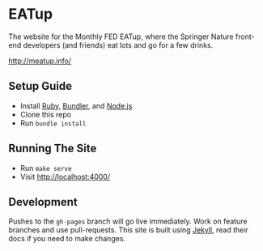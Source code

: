 

EATup
=====

The website for the Monthly FED EATup, where the Springer Nature front-end developers (and friends) eat lots and go for a few drinks.

http://meatup.info/


Setup Guide
-----------

- Install [Ruby], [Bundler], and [Node.js]
- Clone this repo
- Run `bundle install`


Running The Site
----------------

- Run `make serve`
- Visit [http://localhost:4000/](http://localhost:4000/)


Development
-----------

Pushes to the `gh-pages` branch will go live immediately. Work on feature branches and use pull-requests. This site is built using [Jekyll], read their docs if you need to make changes.



[bundler]: http://bundler.io/
[jekyll]: http://jekyllrb.com/
[node.js]: http://nodejs.org/
[ruby]: https://www.ruby-lang.org/
